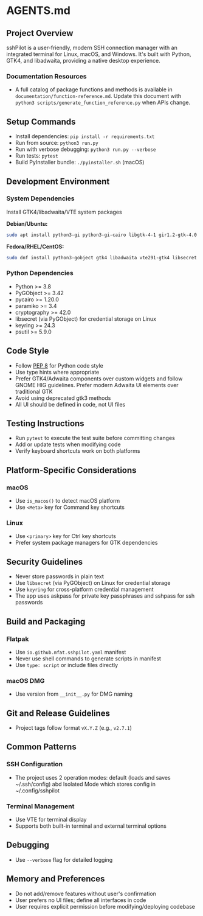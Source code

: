 # AGENTS.md

## Project Overview

sshPilot is a user-friendly, modern SSH connection manager with an integrated terminal for Linux, macOS, and Windows. It's built with Python, GTK4, and libadwaita, providing a native desktop experience.

### Documentation Resources
- A full catalog of package functions and methods is available in `documentation/function-reference.md`. Update this document with `python3 scripts/generate_function_reference.py` when APIs change.

## Setup Commands

- Install dependencies: `pip install -r requirements.txt`
- Run from source: `python3 run.py`
- Run with verbose debugging: `python3 run.py --verbose`
- Run tests: `pytest`
- Build PyInstaller bundle: `./pyinstaller.sh` (macOS)

## Development Environment

### System Dependencies
Install GTK4/libadwaita/VTE system packages 

**Debian/Ubuntu:**
```bash
sudo apt install python3-gi python3-gi-cairo libgtk-4-1 gir1.2-gtk-4.0 libadwaita-1-0 gir1.2-adw-1 libvte-2.91-gtk4-0 gir1.2-vte-3.91 libsecret-1-0 gir1.2-secret-1 python3-paramiko python3-cryptography sshpass ssh-askpass
```

**Fedora/RHEL/CentOS:**
```bash
sudo dnf install python3-gobject gtk4 libadwaita vte291-gtk4 libsecret python3-paramiko python3-cryptography sshpass openssh-askpass
```

### Python Dependencies
- Python >= 3.8
- PyGObject >= 3.42
- pycairo >= 1.20.0
- paramiko >= 3.4
- cryptography >= 42.0
- libsecret (via PyGObject) for credential storage on Linux
- keyring >= 24.3
- psutil >= 5.9.0

## Code Style

- Follow [PEP 8](https://peps.python.org/pep-0008/) for Python code style
- Use type hints where appropriate
- Prefer GTK4/Adwaita components over custom widgets and follow GNOME HIG guidelines. Prefer modern Adwaita UI elements over traditional GTK
- Avoid using deprecated gtk3 methods
- All UI should be defined in code, not UI files

## Testing Instructions

- Run `pytest` to execute the test suite before committing changes
- Add or update tests when modifying code
- Verify keyboard shortcuts work on both platforms

## Platform-Specific Considerations

### macOS
- Use `is_macos()` to detect macOS platform
- Use `<Meta>` key for Command key shortcuts

### Linux
- Use `<primary>` key for Ctrl key shortcuts
- Prefer system package managers for GTK dependencies

## Security Guidelines

- Never store passwords in plain text
- Use `libsecret` (via PyGObject) on Linux for credential storage
- Use `keyring` for cross-platform credential management
- The app uses askpass for private key passphrases and sshpass for ssh passwords
## Build and Packaging


### Flatpak
- Use `io.github.mfat.sshpilot.yaml` manifest
- Never use shell commands to generate scripts in manifest
- Use `type: script` or include files directly

### macOS DMG
- Use version from `__init__.py` for DMG naming

## Git and Release Guidelines
- Project tags follow format `vX.Y.Z` (e.g., `v2.7.1`)

## Common Patterns

### SSH Configuration
- The project uses 2 operation modes: default (loads and saves ~/.ssh/config) abd Isolated Mode which stores config in ~/.config/sshpilot

### Terminal Management
- Use VTE for terminal display
- Supports both built-in terminal and external terminal options

## Debugging
- Use `--verbose` flag for detailed logging


## Memory and Preferences
- Do not add/remove features without user's confirmation
- User prefers no UI files; define all interfaces in code
- User requires explicit permission before modifying/deploying codebase